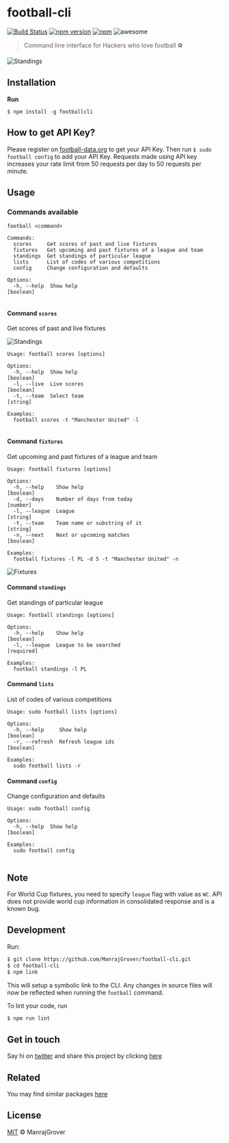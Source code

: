 # football-cli
[![Build Status](https://travis-ci.org/ManrajGrover/football-cli.svg?branch=master)](https://travis-ci.org/ManrajGrover/football-cli) [![npm version](https://badge.fury.io/js/footballcli.svg)](https://www.npmjs.com/package/footballcli) [![npm](https://img.shields.io/npm/dt/footballcli.svg?maxAge=2592000?style=flat-square)](https://www.npmjs.com/package/footballcli) ![awesome](https://img.shields.io/badge/awesome-yes-green.svg)
> Command line interface for Hackers who love football ⚽

![Standings](https://raw.githubusercontent.com/ManrajGrover/football-cli/master/assets/football-standings.gif)

## Installation

**Run**

```shell
$ npm install -g footballcli
```

## How to get API Key?

Please register on [football-data.org](http://api.football-data.org/register) to get your API Key. Then run `$ sudo football config` to add your API Key. Requests made using API key increases your rate limit from 50 requests per day to 50 requests per minute.

## Usage

### Commands available

```shell
football <command>

Commands:
  scores     Get scores of past and live fixtures
  fixtures   Get upcoming and past fixtures of a league and team
  standings  Get standings of particular league
  lists      List of codes of various competitions
  config     Change configuration and defaults

Options:
  -h, --help  Show help                                          [boolean]
  
```

#### Command `scores`
Get scores of past and live fixtures

![Standings](https://raw.githubusercontent.com/ManrajGrover/football-cli/master/assets/football-livescores.gif)

```shell
Usage: football scores [options]

Options:
  -h, --help  Show help                                          [boolean]
  -l, --live  Live scores                                        [boolean]
  -t, --team  Select team                                        [string]

Examples:
  football scores -t "Manchester United" -l
  
```

#### Command `fixtures`
Get upcoming and past fixtures of a league and team

```shell
Usage: football fixtures [options]

Options:
  -h, --help    Show help                                         [boolean]
  -d, --days    Number of days from today                         [number]
  -l, --league  League                                            [string]
  -t, --team    Team name or substring of it                      [string]
  -n, --next    Next or upcoming matches                          [boolean]

Examples:
  football fixtures -l PL -d 5 -t "Manchester United" -n

```

![Fixtures](https://raw.githubusercontent.com/ManrajGrover/football-cli/master/assets/football-fixtures.gif)

#### Command `standings`
Get standings of particular league

```shell
Usage: football standings [options]

Options:
  -h, --help    Show help                                         [boolean]
  -l, --league  League to be searched                             [required]

Examples:
  football standings -l PL

```

#### Command `lists`
List of codes of various competitions

```shell
Usage: sudo football lists [options]

Options:
  -h, --help     Show help                                        [boolean]
  -r, --refresh  Refresh league ids                               [boolean]

Examples:
  sudo football lists -r

```

#### Command `config`
Change configuration and defaults

```shell
Usage: sudo football config

Options:
  -h, --help  Show help                                           [boolean]

Examples:
  sudo football config
  
```

## Note

For World Cup fixtures, you need to specify `league` flag with value as `WC`. API does not provide world cup information in consolidated response and is a known bug.

## Development

Run:

```sh
$ git clone https://github.com/ManrajGrover/football-cli.git
$ cd football-cli
$ npm link
```

This will setup a symbolic link to the CLI. Any changes in source files will now be reflected when running the `football` command.

To lint your code, run

```sh
$ npm run lint
```

## Get in touch

Say hi on [twitter](https://twitter.com/manrajsgrover) and share this project by clicking [here](https://twitter.com/home?status=Checkout%20command%20line%20tool%20for%20checking%20live%20%23scores,%20%23fixtures%20and%20more%20on%20%23Github%20by%20%40manrajsgrover%20%23cli%20https%3A//github.com/ManrajGrover/football-cli)

## Related
You may find similar packages [here](http://api.football-data.org/libraries)

## License

[MIT](https://github.com/ManrajGrover/football-cli/blob/master/LICENSE) © ManrajGrover
